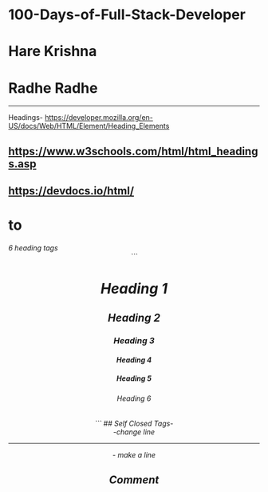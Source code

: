 # 100-Days-of-Full-Stack-Developer
# Hare Krishna
# Radhe Radhe

<hr size="3 noshade>
Day 1 (Intro to HTML)

##   Headings- https://developer.mozilla.org/en-US/docs/Web/HTML/Element/Heading_Elements
##             https://www.w3schools.com/html/html_headings.asp
##             https://devdocs.io/html/

<h1> to <h6> 6 heading tags
<center> 
```
<h1>Heading 1</h1>
<h2>Heading 2</h2>
<h3>Heading 3</h3>
<h4>Heading 4</h4>
<h5>Heading 5</h5>
<h6>Heading 6</h6>
```
## Self Closed Tags-
<br> -change line
<hr> -  make a line

## Comment
<!-- comment -->






